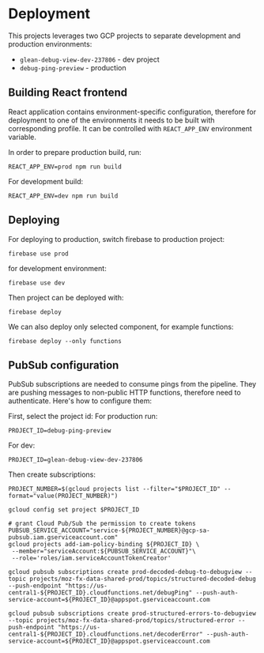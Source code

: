 # Deployment
This projects leverages two GCP projects to separate development and production environments:
* `glean-debug-view-dev-237806` - dev project
* `debug-ping-preview` - production

## Building React frontend
React application contains environment-specific configuration, therefore for deployment to one of the environments it needs to be built with corresponding profile. It can be controlled with `REACT_APP_ENV` environment variable.

In order to prepare production build, run:
```
REACT_APP_ENV=prod npm run build
```
For development build:
```
REACT_APP_ENV=dev npm run build
```

## Deploying
For deploying to production, switch firebase to production project:
```
firebase use prod
```
for development environment:
```
firebase use dev
```
Then project can be deployed with:
```
firebase deploy
```
We can also deploy only selected component, for example functions:
```
firebase deploy --only functions
```

## PubSub configuration
PubSub subscriptions are needed to consume pings from the pipeline. They are pushing messages to non-public
HTTP functions, therefore need to authenticate. Here's how to configure them:

First, select the project id:
For production run:
```shell script
PROJECT_ID=debug-ping-preview
```

For dev:
```shell script
PROJECT_ID=glean-debug-view-dev-237806
```

Then create subscriptions:
```shell script
PROJECT_NUMBER=$(gcloud projects list --filter="$PROJECT_ID" --format="value(PROJECT_NUMBER)")

gcloud config set project $PROJECT_ID

# grant Cloud Pub/Sub the permission to create tokens
PUBSUB_SERVICE_ACCOUNT="service-${PROJECT_NUMBER}@gcp-sa-pubsub.iam.gserviceaccount.com"
gcloud projects add-iam-policy-binding ${PROJECT_ID} \
 --member="serviceAccount:${PUBSUB_SERVICE_ACCOUNT}"\
 --role='roles/iam.serviceAccountTokenCreator'

gcloud pubsub subscriptions create prod-decoded-debug-to-debugview --topic projects/moz-fx-data-shared-prod/topics/structured-decoded-debug --push-endpoint "https://us-central1-${PROJECT_ID}.cloudfunctions.net/debugPing" --push-auth-service-account=${PROJECT_ID}@appspot.gserviceaccount.com

gcloud pubsub subscriptions create prod-structured-errors-to-debugview --topic projects/moz-fx-data-shared-prod/topics/structured-error --push-endpoint "https://us-central1-${PROJECT_ID}.cloudfunctions.net/decoderError" --push-auth-service-account=${PROJECT_ID}@appspot.gserviceaccount.com
```
